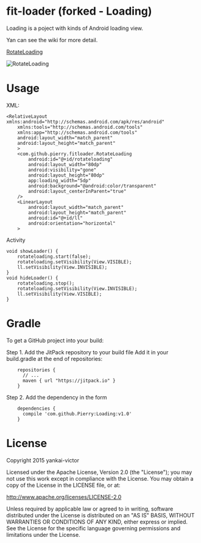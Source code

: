 fit-loader (forked - Loading)
================
Loading is a poject with kinds of Android loading view.

Yan can see the wiki for more detail.

[RotateLoading](https://github.com/yankai-victor/Loading/wiki/RotateLoading)

![RotateLoading](https://github.com/yankai-victor/Loading/blob/master/images/RotateLoading.gif)

Usage
=======

XML:

    <RelativeLayout xmlns:android="http://schemas.android.com/apk/res/android"
    	xmlns:tools="http://schemas.android.com/tools"
    	xmlns:app="http://schemas.android.com/tools"
    	android:layout_width="match_parent"
    	android:layout_height="match_parent"
    	>
    	<com.github.pierry.fitloader.RotateLoading
      		android:id="@+id/rotateloading"
      		android:layout_width="80dp"
      		android:visibility="gone"
      		android:layout_height="80dp"
      		app:loading_width="5dp"
      		android:background="@android:color/transparent"
      		android:layout_centerInParent="true"
      	/>
      	<LinearLayout
      		android:layout_width="match_parent"
      		android:layout_height="match_parent"
      		android:id="@+id/ll"
      		android:orientation="horizontal"
      	>

Activity

    void showLoader() {
    	rotateloading.start(false);
    	rotateloading.setVisibility(View.VISIBLE);
    	ll.setVisibility(View.INVISIBLE);
    }
    void hideLoader() {
    	rotateloading.stop();
    	rotateloading.setVisibility(View.INVISIBLE);
    	ll.setVisibility(View.VISIBLE);
    }

Gradle
=======
To get a GitHub project into your build:

Step 1. Add the JitPack repository to your build file
Add it in your build.gradle at the end of repositories:

        repositories {
          // ...
          maven { url "https://jitpack.io" }
        }

Step 2. Add the dependency in the form

        dependencies {
          compile 'com.github.Pierry:Loading:v1.0'
        }
	
License
=======
Copyright 2015 yankai-victor

Licensed under the Apache License, Version 2.0 (the "License"); you may not use this work except in compliance with the License.
You may obtain a copy of the License in the LICENSE file, or at:

http://www.apache.org/licenses/LICENSE-2.0

Unless required by applicable law or agreed to in writing, software distributed under the License is distributed on an "AS IS" BASIS, WITHOUT WARRANTIES OR CONDITIONS OF ANY KIND, either express or implied. See the License for the specific language governing permissions and limitations under the License.
